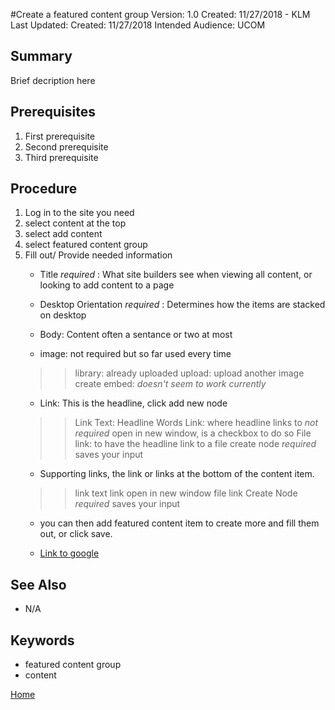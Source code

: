 #Create a featured content group
 Version: 1.0
 Created: 11/27/2018 - KLM
 Last Updated: Created: 11/27/2018
 Intended Audience: UCOM

## Summary

Brief decription here

## Prerequisites

 1. First prerequisite
 2. Second prerequisite
 3. Third prerequisite

## Procedure

1. Log in to the site you need
2. select content at the top
3. select add content
4. select featured content group
3. Fill out/ Provide needed information
    * Title _required_ : What site builders see when viewing all content, or looking to add content to a page
    * Desktop Orientation _required_ : Determines how the items are stacked on desktop
    
    * Body: Content often a sentance or two at most
    * image: not required but so far used every time
    >> library: already uploaded
    >> upload: upload another image
    >> create embed: _doesn't seem to work currently_
    * Link: This is the headline, click add new node
    >> Link Text: Headline Words
    >> Link: where headline links to _not required_
    >> open in new window, is a checkbox to do so
    >> File link: to have the headline link to a file
    >> create node _required_ saves your input
    * Supporting links, the link or links at the bottom of the content item.
    >> link text
    >> link
    >> open in new window
    >> file link
    >> Create Node _required_ saves your input
    * you can then add featured content item to create more and fill them out, or click save.

    * [Link to google](http://www.google.com)

## See Also

* N/A

## Keywords

* featured content group
* content

[Home](https://cu-webteam.github.io/d8-platform/UCOM)
```
